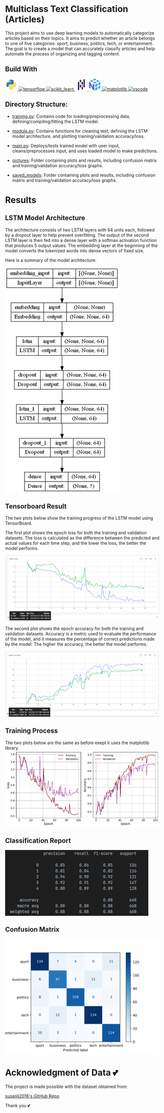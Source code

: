 # Multiclass Text Classification (Articles)

This project aims to use deep learning models to automatically categorize articles based on their topics. It aims to predict whether an article belongs to one of five categories: sport, business, politics, tech, or entertainment. The goal is to create a model that can accurately classify articles and help automate the process of organizing and tagging content.

## Build With

<p align="left">
  <a href="https://www.python.org" target="_blank" rel="noreferrer">
    <img src="https://raw.githubusercontent.com/devicons/devicon/master/icons/python/python-original.svg" alt="python" width="40" height="40"/>
  </a>
  <a href="https://www.tensorflow.org" target="_blank" rel="noreferrer">
    <img src="https://www.vectorlogo.zone/logos/tensorflow/tensorflow-icon.svg" alt="tensorflow" width="40" height="40"/>
  </a>
  <a href="https://scikit-learn.org/" target="_blank" rel="noreferrer">
    <img src="https://upload.wikimedia.org/wikipedia/commons/0/05/Scikit_learn_logo_small.svg" alt="scikit_learn" width="40" height="40"/>
  </a>
  <a href="https://pandas.pydata.org/" target="_blank" rel="noreferrer">
    <img src="https://raw.githubusercontent.com/devicons/devicon/2ae2a900d2f041da66e950e4d48052658d850630/icons/pandas/pandas-original.svg" alt="pandas" width="40" height="40"/>
  </a>
  <a href="https://numpy.org/" target="_blank" rel="noreferrer">
    <img src="https://raw.githubusercontent.com/devicons/devicon/master/icons/numpy/numpy-original.svg" alt="numpy" width="40" height="40"/>
  </a>
  <a href="https://matplotlib.org/" target="_blank" rel="noreferrer">
    <img src="https://upload.wikimedia.org/wikipedia/en/5/56/Matplotlib_logo.svg" alt="matplotlib" width="40" height="40"/>
  </a>
  <a href="https://code.visualstudio.com/" target="_blank" rel="noreferrer">
    <img src="https://upload.wikimedia.org/wikipedia/commons/9/9a/Visual_Studio_Code_1.35_icon.svg" alt="vscode" width="40" height="40"/>
  </a>
</p>

## Directory Structure:

- [training.py](https://github.com/M-ImranIsmael/Deep_Learning_Applications/blob/master/multiclass_text_classification/training.py): Contains code for loading/preprocessing data, defining/compiling/fitting the LSTM model.

- [module.py](https://github.com/M-ImranIsmael/Deep_Learning_Applications/blob/master/multiclass_text_classification/module.py): Contains functions for cleaning text, defining the LSTM model architecture, and plotting training/validation accuracy/loss.
- [main.py](https://github.com/M-ImranIsmael/Deep_Learning_Applications/blob/master/multiclass_text_classification/main.py): Deploys/tests trained model with user input, cleans/preprocesses input, and uses loaded model to make predictions.

- [pictures](https://github.com/M-ImranIsmael/Deep_Learning_Applications/tree/master/multiclass_text_classification/pictures): Folder containing plots and results, including confusion matrix and training/validation accuracy/loss graphs.

- [saved_models](https://github.com/M-ImranIsmael/Deep_Learning_Applications/tree/master/multiclass_text_classification/saved_models): Folder containing plots and results, including confusion matrix and training/validation accuracy/loss graphs.

# Results

## LSTM Model Architecture

The architecture consists of two LSTM layers with 64 units each, followed by a dropout layer to help prevent overfitting. The output of the second LSTM layer is then fed into a dense layer with a softmax activation function that produces 5 output values. The embedding layer at the beginning of the model converts the tokenized words into dense vectors of fixed size.

Here is a summary of the model architecture:

![alt text](pictures/Imran_model_architecture.png)

## Tensorboard Result

The two plots below show the training progress of the LSTM model using TensorBoard.

The first plot shows the epoch loss for both the training and validation datasets. The loss is calculated as the difference between the predicted and actual values for each time step, and the lower the loss, the better the model performs.

![alt text](pictures/Imran_Tensorboard_epochloss.png)

The second plot shows the epoch accuracy for both the training and validation datasets. Accuracy is a metric used to evaluate the performance of the model, and it measures the percentage of correct predictions made by the model. The higher the accuracy, the better the model performs.

![alt text](pictures/Imran_Tensorboard_epochaccuracy.png)

## Training Process

The two plots below are the same as before exept it uses the matplotlib library.
![alt text](pictures/Imran_loss&accuracy_trainvsval.png)

## Classification Report

![alt text](pictures/Imran_classification_report.png)

## Confusion Matrix

![alt text](pictures/Imran_confusion_matrix.png)

# Acknowledgment of Data 💕

The project is made possible with the dataset obtained from:

[susanli2016's GitHub Repo](https://github.com/susanli2016/PyCon-Canada-2019-NLP-Tutorial)

Thank you 💕
